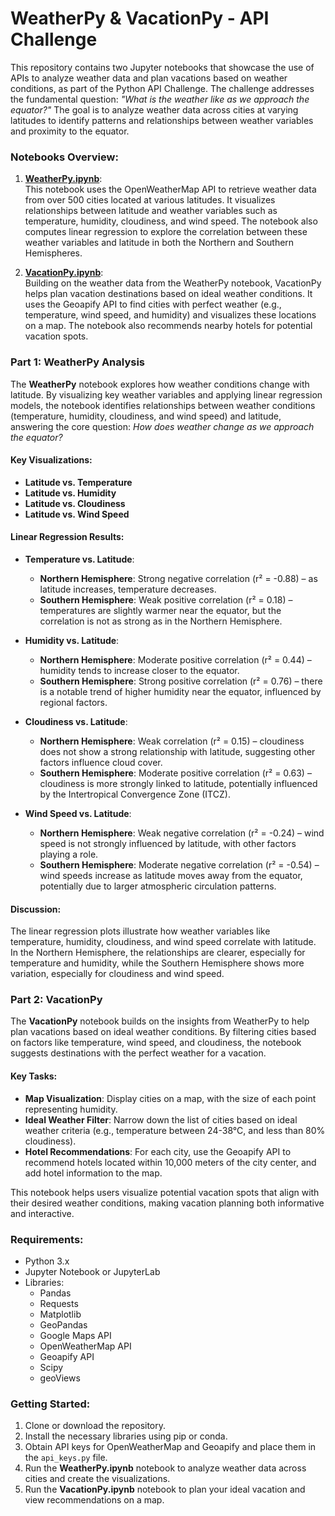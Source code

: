 # WeatherPy & VacationPy - API Challenge

This repository contains two Jupyter notebooks that showcase the use of APIs to analyze weather data and plan vacations based on weather conditions, as part of the Python API Challenge. The challenge addresses the fundamental question: *"What is the weather like as we approach the equator?"* The goal is to analyze weather data across cities at varying latitudes to identify patterns and relationships between weather variables and proximity to the equator.

### Notebooks Overview:

1. **[WeatherPy.ipynb](https://github.com/JeanR41/python-api-challenge/blob/main/WeatherPy/WeatherPy.ipynb)**:  
   This notebook uses the OpenWeatherMap API to retrieve weather data from over 500 cities located at various latitudes. It visualizes relationships between latitude and weather variables such as temperature, humidity, cloudiness, and wind speed. The notebook also computes linear regression to explore the correlation between these weather variables and latitude in both the Northern and Southern Hemispheres.

2. **[VacationPy.ipynb](https://github.com/JeanR41/python-api-challenge/blob/main/WeatherPy/VacationPy.ipynb)**:  
   Building on the weather data from the WeatherPy notebook, VacationPy helps plan vacation destinations based on ideal weather conditions. It uses the Geoapify API to find cities with perfect weather (e.g., temperature, wind speed, and humidity) and visualizes these locations on a map. The notebook also recommends nearby hotels for potential vacation spots.

### Part 1: WeatherPy Analysis

The **WeatherPy** notebook explores how weather conditions change with latitude. By visualizing key weather variables and applying linear regression models, the notebook identifies relationships between weather conditions (temperature, humidity, cloudiness, and wind speed) and latitude, answering the core question: *How does weather change as we approach the equator?*

#### Key Visualizations:

- **Latitude vs. Temperature**  
- **Latitude vs. Humidity**  
- **Latitude vs. Cloudiness**  
- **Latitude vs. Wind Speed**

#### Linear Regression Results:

- **Temperature vs. Latitude**:
  - **Northern Hemisphere**: Strong negative correlation (r² = -0.88) – as latitude increases, temperature decreases.
  - **Southern Hemisphere**: Weak positive correlation (r² = 0.18) – temperatures are slightly warmer near the equator, but the correlation is not as strong as in the Northern Hemisphere.

- **Humidity vs. Latitude**:
  - **Northern Hemisphere**: Moderate positive correlation (r² = 0.44) – humidity tends to increase closer to the equator.
  - **Southern Hemisphere**: Strong positive correlation (r² = 0.76) – there is a notable trend of higher humidity near the equator, influenced by regional factors.

- **Cloudiness vs. Latitude**:
  - **Northern Hemisphere**: Weak correlation (r² = 0.15) – cloudiness does not show a strong relationship with latitude, suggesting other factors influence cloud cover.
  - **Southern Hemisphere**: Moderate positive correlation (r² = 0.63) – cloudiness is more strongly linked to latitude, potentially influenced by the Intertropical Convergence Zone (ITCZ).

- **Wind Speed vs. Latitude**:
  - **Northern Hemisphere**: Weak negative correlation (r² = -0.24) – wind speed is not strongly influenced by latitude, with other factors playing a role.
  - **Southern Hemisphere**: Moderate negative correlation (r² = -0.54) – wind speeds increase as latitude moves away from the equator, potentially due to larger atmospheric circulation patterns.

#### Discussion:
The linear regression plots illustrate how weather variables like temperature, humidity, cloudiness, and wind speed correlate with latitude. In the Northern Hemisphere, the relationships are clearer, especially for temperature and humidity, while the Southern Hemisphere shows more variation, especially for cloudiness and wind speed.

### Part 2: VacationPy

The **VacationPy** notebook builds on the insights from WeatherPy to help plan vacations based on ideal weather conditions. By filtering cities based on factors like temperature, wind speed, and cloudiness, the notebook suggests destinations with the perfect weather for a vacation.

#### Key Tasks:

- **Map Visualization**: Display cities on a map, with the size of each point representing humidity.
- **Ideal Weather Filter**: Narrow down the list of cities based on ideal weather criteria (e.g., temperature between 24-38°C, and less than 80% cloudiness).
- **Hotel Recommendations**: For each city, use the Geoapify API to recommend hotels located within 10,000 meters of the city center, and add hotel information to the map.

This notebook helps users visualize potential vacation spots that align with their desired weather conditions, making vacation planning both informative and interactive.

### Requirements:
- Python 3.x
- Jupyter Notebook or JupyterLab
- Libraries:
  - Pandas
  - Requests
  - Matplotlib
  - GeoPandas
  - Google Maps API
  - OpenWeatherMap API
  - Geoapify API
  - Scipy
  - geoViews

### Getting Started:
1. Clone or download the repository.
2. Install the necessary libraries using pip or conda.
3. Obtain API keys for OpenWeatherMap and Geoapify and place them in the `api_keys.py` file.
4. Run the **WeatherPy.ipynb** notebook to analyze weather data across cities and create the visualizations.
5. Run the **VacationPy.ipynb** notebook to plan your ideal vacation and view recommendations on a map.
